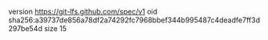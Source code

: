 version https://git-lfs.github.com/spec/v1
oid sha256:a39737de856a78df2a74292fc7968bbef344b995487c4deadfe7ff3d297be54d
size 15
